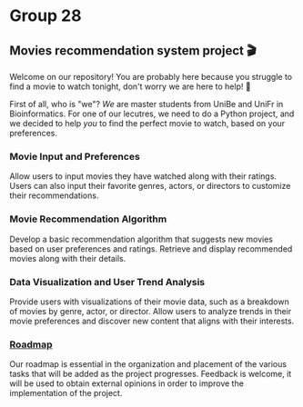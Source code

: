 # Group 28
## Movies recommendation system project 🎬
Welcome on our repository! You are probably here because you struggle to find a movie to watch tonight, don't worry we are here to help! 🍿

First of all, who is "we"? 
_We_ are master students from UniBe and UniFr in Bioinformatics. 
For one of our lecutres, we need to do a Python project, and we decided to help _you_ to find the perfect movie to watch, based on your preferences. 

### Movie Input and Preferences
Allow users to input movies they have watched along with their ratings. Users can also input their favorite genres, actors, or directors to customize their recommendations.

### Movie Recommendation Algorithm
Develop a basic recommendation algorithm that suggests new movies based on user preferences and ratings. Retrieve and display recommended movies along with their details.

### Data Visualization and User Trend Analysis
Provide users with visualizations of their movie data, such as a breakdown of movies by genre, actor, or director. Allow users to analyze trends in their movie preferences and discover new content that aligns with their interests.

### [Roadmap](ROADMAP.md)
Our roadmap is essential in the organization and placement of the various tasks that will be added as the project progresses.
Feedback is welcome, it will be used to obtain external opinions in order to improve the implementation of the project.
